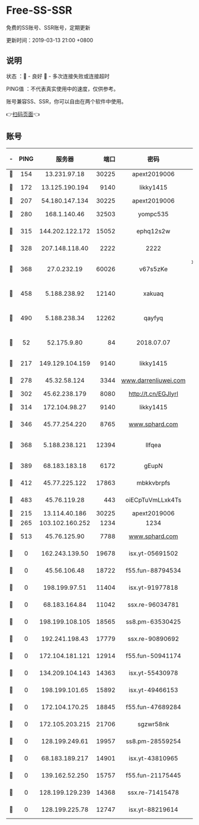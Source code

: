 # Free-SS-SSR

免费的SS账号、SSR账号，定期更新

更新时间：2019-03-13 21:00 +0800

## 说明

状态     ：🙂 - 良好 🙁 - 多次连接失败或连接超时

PING值   ：不代表真实使用中的速度，仅供参考。

账号兼容SS、SSR，你可以自由在两个软件中使用。

👉[扫码页面](https://liesauer.github.io/Free-SS-SSR/)👈

## 账号

|-|PING|服务器|端口|密码|加密方式|区域|
|:----:|:----:|:-----:|-----:|:----:|:----:|:----:|
|🙂|154|13.231.97.18|30225|apext2019006|chacha20|JP|
|🙂|172|13.125.190.194|9140|likky1415|aes-256-cfb|KR|
|🙂|207|54.180.147.134|30225|apext2019006|chacha20|KR|
|🙂|280|168.1.140.46|32503|yompc535|aes-256-cfb|AU|
|🙂|315|144.202.122.172|15052|ephq12s2w|aes-256-cfb|US|
|🙂|328|207.148.118.40|2222|2222|aes-256-cfb|SG|
|🙂|368|27.0.232.19|60026|v67s5zKe|xchacha20-ietf-poly1305|HK|
|🙂|458|5.188.238.92|12140|xakuaq|chacha20-ietf-poly1305|BR|
|🙂|490|5.188.238.34|12262|qayfyq|chacha20-ietf-poly1305|BR|
|🙂|52|52.175.9.80|84|2018.07.07|chacha20-ietf-poly1305|HK|
|🙂|217|149.129.104.159|9140|likky1415|aes-256-cfb|HK|
|🙂|278|45.32.58.124|3344|www.darrenliuwei.com|aes-256-cfb|JP|
|🙂|302|45.62.238.179|8080|http://t.cn/EGJIyrl|rc4-md5|CA|
|🙂|314|172.104.98.27|9140|likky1415|aes-256-cfb|JP|
|🙂|346|45.77.254.220|8765|www.sphard.com|aes-256-cfb|SG|
|🙂|368|5.188.238.121|12394|llfqea|chacha20-ietf-poly1305|BR|
|🙂|389|68.183.183.18|6172|gEupN|aes-256-cfb|SG|
|🙂|412|45.77.225.122|17863|mbkkvbrpfs|aes-256-cfb|GB|
|🙂|483|45.76.119.28|443|oiECpTuVmLLxk4Ts|aes-256-cfb|AU|
|🙁|215|13.114.40.186|30225|apext2019006|chacha20|JP|
|🙁|265|103.102.160.252|1234|1234|rc4-md5|JP|
|🙁|513|45.76.125.90|7788|www.sphard.com|aes-256-cfb|AU|
|🙁|0|162.243.139.50|19678|isx.yt-05691502|aes-256-cfb|US|
|🙁|0|45.56.106.48|18722|f55.fun-88794534|aes-256-cfb|US|
|🙁|0|198.199.97.51|11404|isx.yt-91977818|aes-256-cfb|US|
|🙁|0|68.183.164.84|11042|ssx.re-96034781|aes-256-cfb|US|
|🙁|0|198.199.108.105|18565|ss8.pm-63530425|aes-256-cfb|US|
|🙁|0|192.241.198.43|17779|ssx.re-90890692|aes-256-cfb|US|
|🙁|0|172.104.181.121|12914|f55.fun-50941174|aes-256-cfb|SG|
|🙁|0|134.209.104.143|14363|isx.yt-55430978|aes-256-cfb|SG|
|🙁|0|198.199.101.65|15892|isx.yt-49466153|aes-256-cfb|US|
|🙁|0|172.104.170.25|18845|f55.fun-47689284|aes-256-cfb|SG|
|🙁|0|172.105.203.215|21706|sgzwr58nk|aes-256-cfb|JP|
|🙁|0|128.199.249.61|19957|ss8.pm-28559254|aes-256-cfb|SG|
|🙁|0|68.183.189.217|14901|isx.yt-43810965|aes-256-cfb|SG|
|🙁|0|139.162.52.250|15757|f55.fun-21175445|aes-256-cfb|SG|
|🙁|0|128.199.129.239|14368|ssx.re-71415478|aes-256-cfb|SG|
|🙁|0|128.199.225.78|12747|isx.yt-88219614|aes-256-cfb|SG|
